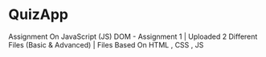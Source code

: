 # QuizApp
Assignment On JavaScript (JS) DOM - Assignment 1 | Uploaded 2 Different Files (Basic &amp; Advanced) | Files Based On HTML , CSS , JS
